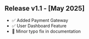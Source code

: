 ## Release v1.1 - [May 2025]
- ✅ Added Payment Gateway
- ✅ User Dashboard Feature
- 🐛 Minor typo fix in documentation